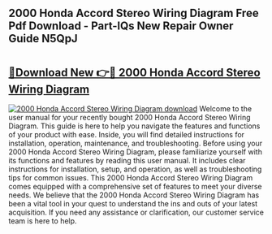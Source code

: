 ## 2000 Honda Accord Stereo Wiring Diagram Free Pdf Download - Part-lQs New Repair Owner Guide N5QpJ

# <h2><a href="http://dfpgvk.blite.top/?on=2000+Honda+Accord+Stereo+Wiring+Diagram">🔗Download New 👉🔴 2000 Honda Accord Stereo Wiring Diagram</a></h2>

[![2000 Honda Accord Stereo Wiring Diagram download](https://i.imgur.com/lujVjoI.png)](http://dfpgvk.blite.top/?on=2000+Honda+Accord+Stereo+Wiring+Diagram)
Welcome to the user manual for your recently bought 2000 Honda Accord Stereo Wiring Diagram. This guide is here to help you navigate the features and functions of your product with ease. Inside, you will find detailed instructions for installation, operation, maintenance, and troubleshooting. Before using your 2000 Honda Accord Stereo Wiring Diagram, please familiarize yourself with its functions and features by reading this user manual. It includes clear instructions for installation, setup, and operation, as well as troubleshooting tips for common issues. This 2000 Honda Accord Stereo Wiring Diagram comes equipped with a comprehensive set of features to meet your diverse needs. We believe that the 2000 Honda Accord Stereo Wiring Diagram has been a vital tool in your quest to understand the ins and outs of your latest acquisition. If you need any assistance or clarification, our customer service team is here to help.
